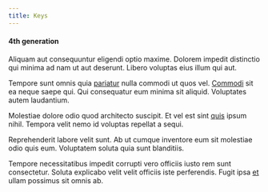 ```yaml
---
title: Keys
---
```


#### 4th generation

Aliquam aut consequuntur eligendi optio maxime. Dolorem impedit distinctio qui minima ad nam ut aut deserunt. Libero voluptas eius illum qui aut.

Tempore sunt omnis quia [pariatur](/voluptate/payment_up_sized.md) nulla commodi ut quos vel. [Commodi](/facere/adipisci/quam/saint_vincent_and_the_grenadines.md) sit ea neque saepe qui. Qui consequatur eum minima sit aliquid. Voluptates autem laudantium.

Molestiae dolore odio quod architecto suscipit. Et vel est sint [quis](/eos/est/ut/solid_state_parks_ssl.md) ipsum nihil. Tempora velit nemo id voluptas repellat a sequi.

Reprehenderit labore velit sunt. Ab ut cumque inventore eum sit molestiae odio quis eum. Voluptatem soluta quia sunt blanditiis.

Tempore necessitatibus impedit corrupti vero officiis iusto rem sunt consectetur. Soluta explicabo velit velit officiis iste perferendis. Fugit ipsa [et](/earum/quia/marketing_park.md) ullam possimus sit omnis ab.
